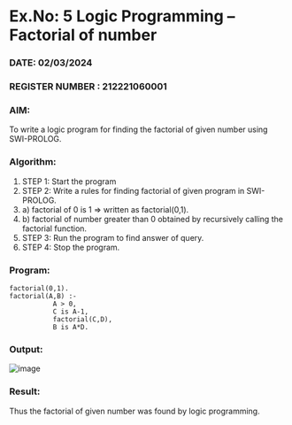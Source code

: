 # Ex.No: 5   Logic Programming – Factorial of number   
### DATE: 02/03/2024                                                                           
### REGISTER NUMBER : 212221060001
### AIM: 
To  write  a logic program for finding the factorial of given number using SWI-PROLOG. 
### Algorithm:
1. STEP 1: Start the program
2. STEP 2:  Write a rules for finding factorial of given program in SWI-PROLOG.
3.   a)	factorial of 0 is 1 => written as factorial(0,1).
4.   b)	factorial of number greater than 0 obtained by recursively calling the factorial    function.
5. STEP 3: Run the program  to find answer of  query.
6. STEP 4: Stop the program.

### Program:
```
factorial(0,1).
factorial(A,B) :-  
           A > 0, 
           C is A-1,
           factorial(C,D),
           B is A*D.

```


### Output:
![image](https://github.com/lycanthrope004/AI_Lab_2023-24/assets/121667830/91b92630-94db-4776-976b-24f85e13f44c)



### Result:
Thus the factorial of given number was found by logic programming. 
